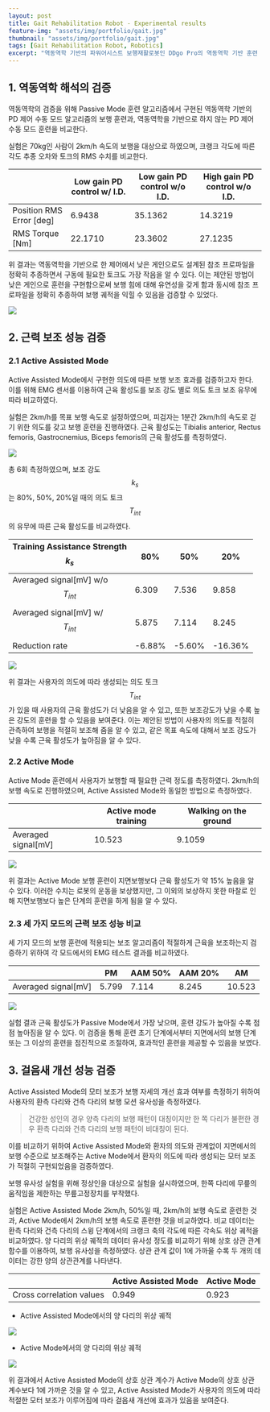 ```yaml
---
layout: post
title: Gait Rehabilitation Robot - Experimental results
feature-img: "assets/img/portfolio/gait.jpg"
thumbnail: "assets/img/portfolio/gait.jpg"
tags: [Gait Rehabilitation Robot, Robotics]
excerpt: "역동역학 기반의 파워어시스트 보행재활로봇인 DDgo Pro의 역동역학 기반 훈련 알고리즘의 검증을 위해 실험적으로 검증하고 그 결과를 정리한다."
---
```


## 1. 역동역학 해석의 검증

역동역학의 검증을 위해 Passive Mode 훈련 알고리즘에서 구현된 역동역학 기반의 PD 제어 수동 모드 알고리즘의 보행 훈련과, 역동역학을 기반으로 하지 않는 PD 제어 수동 모드 훈련을 비교한다.

실험은 70kg인 사람이 2km/h 속도의 보행을 대상으로 하였으며, 크랭크 각도에 따른 각도 추종 오차와 토크의 RMS 수치를 비교한다.

||Low gain PD control w/ I.D.|Low gain PD control w/o I.D.|High gain PD control w/o I.D.|
-|-|-|-|
Position RMS Error [deg]|6.9438|35.1362|14.3219|
RMS Torque [Nm]|22.1710|23.3602|27.1235|

위 결과는 역동역학을 기반으로 한 제어에서 낮은 게인으로도 설계된 참조 프로파일을 정확히 추종하면서 구동에 필요한 토크도 가장 작음을 알 수 있다. 이는 제안된 방법이 낮은 게인으로 훈련을 구현함으로써 보행 힘에 대해 유연성을 갖게 함과 동시에 참조 프로파일을 정확히 추종하여 보행 궤적을 익힐 수 있음을 검증할 수 있었다.

<img src="/assets/img/posts/230625_crank_torque_trajectory.png">

## 2. 근력 보조 성능 검증

### 2.1 Active Assisted Mode

Active Assisted Mode에서 구현한 의도에 따른 보행 보조 효과를 검증하고자 한다. 이를 위해 EMG 센서를 이용하여 근육 활성도를 보조 강도 별로 의도 토크 보조 유무에 따라 비교하였다.

실험은 2km/h를 목표 보행 속도로 설정하였으며, 피검자는 1분간 2km/h의 속도로 걷기 위한 의도를 갖고 보행 훈련을 진행하였다. 근육 활성도는 Tibialis anterior, Rectus femoris, Gastrocnemius, Biceps femoris의 근육 활성도를 측정하였다.

<img src="/assets/img/posts/230625_emg_sensor.png">

총 6회 측정하였으며, 보조 강도 $$k_s$$는 80%, 50%, 20%일 때의 의도 토크 $$T_{int}$$의 유무에 따른 근육 활성도를 비교하였다.

|Training Assistance Strength $$k_s$$|80%|50%|20%|
|-|-|-|-|
|Averaged signal[mV] w/o $$T_{int}$$|6.309|7.536|9.858|
|Averaged signal[mV] w/ $$T_{int}$$|5.875|7.114|8.245|
|Reduction rate|-6.88%|-5.60%|-16.36%|

<img src="/assets/img/posts/230625_aam_emg.png">

위 결과는 사용자의 의도에 따라 생성되는 의도 토크 $$T_{int}$$가 있을 때 사용자의 근육 활성도가 더 낮음을 알 수 있고, 또한 보조강도가 낮을 수록 높은 강도의 훈련을 할 수 있음을 보여준다. 이는 제안된 방법이 사용자의 의도를 적절히 관측하여 보행을 적절히 보조해 줌을 알 수 있고, 같은 목표 속도에 대해서 보조 강도가 낮을 수록 근육 활성도가 높아짐을 알 수 있다.

### 2.2 Active Mode

Active Mode 훈련에서 사용자가 보행할 때 필요한 근력 정도를 측정하였다. 2km/h의 보행 속도로 진행하였으며, Active Assisted Mode와 동일한 방법으로 측정하였다.

||Active mode training|Walking on the ground|
|-|-|-|
|Averaged signal[mV]|10.523|9.1059|

<img src="/assets/img/posts/230625_am_emg.png">

위 결과는 Active Mode 보행 훈련이 지면보행보다 근육 활성도가 약 15% 높음을 알 수 있다. 이러한 수치는 로봇의 운동을 보상했지만, 그 이외의 보상하지 못한 마찰로 인해 지면보행보다 높은 단계의 훈련을 하게 됨을 알 수 있다.

### 2.3 세 가지 모드의 근력 보조 성능 비교

세 가지 모드의 보행 훈련에 적용되는 보조 알고리즘이 적절하게 근육을 보조하는지 검증하기 위하여 각 모드에서의 EMG 테스트 결과를 비교하였다.

||PM|AAM 50%|AAM 20%|AM|
|-|-|-|-|-|
|Averaged signal[mV]|5.799|7.114|8.245|10.523|

<img src="/assets/img/posts/230625_3mode_emg.png">

실험 결과 근육 활성도가 Passive Mode에서 가장 낮으며, 훈련 강도가 높아질 수록 점점 높아짐을 알 수 있다. 이 검증을 통해 훈련 초기 단계에서부터 지면에서의 보행 단계 또는 그 이상의 훈련을 점진적으로 조절하여, 효과적인 훈련을 제공할 수 있음을 보였다.

## 3. 걸음새 개선 성능 검증

Active Assisted Mode의 모터 보조가 보행 자세의 개선 효과 여부를 측정하기 위하여 사용자의 환측 다리와 건측 다리의 보행 모션 유사성을 측정하였다.

> 건강한 성인의 경우 양측 다리의 보행 패턴이 대칭이지만 한 쪽 다리가 불편한 경우 환측 다리와 건측 다리의 보행 패턴이 비대칭이 된다.

이를 비교하기 위하여 Active Assisted Mode와 환자의 의도와 관계없이 지면에서의 보행 수준으로 보조해주는 Active Mode에서 환자의 의도에 따라 생성되는 모터 보조가 적절히 구현되었음을 검증하였다.

보행 유사성 실험을 위해 정상인을 대상으로 실험을 실시하였으며, 한쪽 다리에 무릎의 움직임을 제한하는 무릎고정장치를 부착했다.

실험은 Active Assisted Mode 2km/h, 50%일 때, 2km/h의 보행 속도로 훈련한 것과, Active Mode에서 2km/h의 보행 속도로 훈련한 것을 비교하였다. 비교 데이터는 환측 다리와 건측 다리의 스윙 단계에서의 크랭크 축의 각도에 따른 각속도 위상 궤적을 비교하였다. 양 다리의 위상 궤적의 데이터 유사성 정도를 비교하기 위해 상호 상관 관계 함수를 이용하여, 보행 유사성을 측정하였다. 상관 관계 값이 1에 가까울 수록 두 개의 데이터는 강한 양의 상관관계를 나타낸다.

||Active Assisted Mode|Active Mode|
|-|-|-|
|Cross correlation values|0.949|0.923|

* Active Assisted Mode에서의 양 다리의 위상 궤적

<img src="/assets/img/posts/230625_aam_gait_performance.png">

* Active Mode에서의 양 다리의 위상 궤적

<img src="/assets/img/posts/230625_am_gait_performance.png">

위 결과에서 Active Assisted Mode의 상호 상관 계수가 Active Mode의 상호 상관 계수보다 1에 가까운 것을 알 수 있고, Active Assisted Mode가 사용자의 의도에 따라 적절한 모터 보조가 이루어짐에 따라 걸음새 개선에 효과가 있음을 보여준다.
